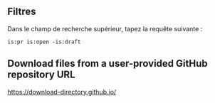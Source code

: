## Filtres

Dans le champ de recherche supérieur, tapez la requête suivante :
```
is:pr is:open -is:draft 
```

## Download files from a user-provided GitHub repository URL

https://download-directory.github.io/
